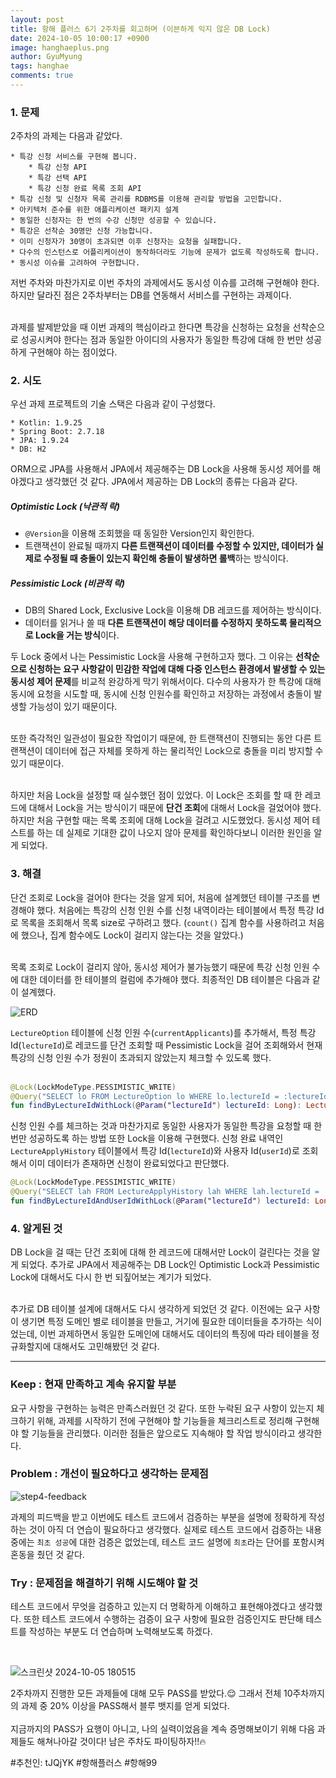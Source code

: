 ```yaml
---
layout:	post
title: 항해 플러스 6기 2주차를 회고하며 (이븐하게 익지 않은 DB Lock)
date: 2024-10-05 10:00:17 +0900
image: hanghaeplus.png
author: GyuMyung
tags: hanghae
comments: true
---
```


### 1. 문제

2주차의 과제는 다음과 같았다.

```
* 특강 신청 서비스를 구현해 봅니다.
    * 특강 신청 API
    * 특강 선택 API
    * 특강 신청 완료 목록 조회 API
* 특강 신청 및 신청자 목록 관리를 RDBMS를 이용해 관리할 방법을 고민합니다.
* 아키텍처 준수를 위한 애플리케이션 패키지 설계
* 동일한 신청자는 한 번의 수강 신청만 성공할 수 있습니다.
* 특강은 선착순 30명만 신청 가능합니다.
* 이미 신청자가 30명이 초과되면 이후 신청자는 요청을 실패합니다.
* 다수의 인스턴스로 어플리케이션이 동작하더라도 기능에 문제가 없도록 작성하도록 합니다.
* 동시성 이슈를 고려하여 구현합니다.
```

저번 주차와 마찬가지로 이번 주차의 과제에서도 동시성 이슈를 고려해 구현해야 한다. 하지만 달라진 점은 2주차부터는 DB를 연동해서 서비스를 구현하는 과제이다. <br/><br/>

과제를 발제받았을 때 이번 과제의 핵심이라고 한다면 특강을 신청하는 요청을 선착순으로 성공시켜야 한다는 점과 동일한 아이디의 사용자가 동일한 특강에 대해 한 번만 성공하게 구현해야 하는 점이었다. <br/>

### **2. 시도**

우선 과제 프로젝트의 기술 스택은 다음과 같이 구성했다. <br/>

```
* Kotlin: 1.9.25
* Spring Boot: 2.7.18
* JPA: 1.9.24
* DB: H2
```

ORM으로 JPA를 사용해서 JPA에서 제공해주는 DB Lock을 사용해 동시성 제어를 해야겠다고 생각했던 것 같다. JPA에서 제공하는 DB Lock의 종류는 다음과 같다. <br/>

##### Optimistic Lock (낙관적 락)
* `@Version`을 이용해 조회했을 때 동일한 Version인지 확인한다.
* 트랜잭션이 완료될 때까지 **다른 트랜잭션이 데이터를 수정할 수 있지만, 데이터가 실제로 수정될 때 충돌이 있는지 확인해 충돌이 발생하면 롤백**하는 방식이다.

##### Pessimistic Lock (비관적 락)
* DB의 Shared Lock, Exclusive Lock을 이용해 DB 레코드를 제어하는 방식이다.
* 데이터를 읽거나 쓸 때 **다른 트랜잭션이 해당 데이터를 수정하지 못하도록 물리적으로 Lock을 거는 방식**이다.


두 Lock 중에서 나는 Pessimistic Lock을 사용해 구현하고자 했다. 그 이유는 **선착순으로 신청하는 요구 사항같이 민감한 작업에 대해 다중 인스턴스 환경에서 발생할 수 있는 동시성 제어 문제**를 비교적 완강하게 막기 위해서이다. 다수의 사용자가 한 특강에 대해 동시에 요청을 시도할 때, 동시에 신청 인원수를 확인하고 저장하는 과정에서 충돌이 발생할 가능성이 있기 때문이다. <br/><br/>

또한 즉각적인 일관성이 필요한 작업이기 때문에, 한 트랜잭션이 진행되는 동안 다른 트랜잭션이 데이터에 접근 자체를 못하게 하는 물리적인 Lock으로 충돌을 미리 방지할 수 있기 때문이다. <br/><br/>

하지만 처음 Lock을 설정할 때 실수했던 점이 있었다. 이 Lock은 조회를 할 때 한 레코드에 대해서 Lock을 거는 방식이기 때문에 **단건 조회**에 대해서 Lock을 걸었어야 했다. 하지만 처음 구현할 때는 목록 조회에 대해 Lock을 걸려고 시도했었다. 동시성 제어 테스트를 하는 데 실제로 기대한 값이 나오지 않아 문제를 확인하다보니 이러한 원인을 알게 되었다. <br/>

### **3. 해결**

단건 조회로 Lock을 걸어야 한다는 것을 알게 되어, 처음에 설계했던 테이블 구조를 변경해야 했다. 처음에는 특강의 신청 인원 수를 신청 내역이라는 테이블에서 특정 특강 Id로 목록을 조회해서 목록 size로 구하려고 했다. (`count()` 집계 함수를 사용하려고 처음에 했으나, 집계 함수에도 Lock이 걸리지 않는다는 것을 알았다.) <br/><br/>

목록 조회로 Lock이 걸리지 않아, 동시성 제어가 불가능했기 때문에 특강 신청 인원 수에 대한 데이터를 한 테이블의 컬럼에 추가해야 했다. 최종적인 DB 테이블은 다음과 같이 설계했다. <br/>

![ERD](https://github.com/user-attachments/assets/651cf2e2-f832-4388-8e19-e657099ba59e)

`LectureOption` 테이블에 신청 인원 수(`currentApplicants`)를 추가해서, 특정 특강 Id(`lectureId`)로 레코드를 단건 조회할 때 Pessimistic Lock을 걸어 조회해와서 현재 특강의 신청 인원 수가 정원이 초과되지 않았는지 체크할 수 있도록 했다. <br/><br/>

```kotlin
@Lock(LockModeType.PESSIMISTIC_WRITE)
@Query("SELECT lo FROM LectureOption lo WHERE lo.lectureId = :lectureId")
fun findByLectureIdWithLock(@Param("lectureId") lectureId: Long): LectureOption?
```

신청 인원 수를 체크하는 것과 마찬가지로 동일한 사용자가 동일한 특강을 요청할 때 한 번만 성공하도록 하는 방법 또한 Lock을 이용해 구현했다. 신청 완료 내역인 `LectureApplyHistory` 테이블에서 특강 Id(`lectureId`)와 사용자 Id(`userId`)로 조회해서 이미 데이터가 존재하면 신청이 완료되었다고 판단했다. <br/>

```kotlin
@Lock(LockModeType.PESSIMISTIC_WRITE)
@Query("SELECT lah FROM LectureApplyHistory lah WHERE lah.lectureId = :lectureId AND lah.userId = :userId")
fun findByLectureIdAndUserIdWithLock(@Param("lectureId") lectureId: Long, @Param("userId") userId: Long): LectureApplyHistory?
```

### **4. 알게된 것**

DB Lock을 걸 때는 단건 조회에 대해 한 레코드에 대해서만 Lock이 걸린다는 것을 알게 되었다. 추가로 JPA에서 제공해주는 DB Lock인 Optimistic Lock과 Pessimistic Lock에 대해서도 다시 한 번 되짚어보는 계기가 되었다. <br/><br/>

추가로 DB 테이블 설계에 대해서도 다시 생각하게 되었던 것 같다. 이전에는 요구 사항이 생기면 특정 도메인 별로 테이블을 만들고, 거기에 필요한 데이터들을 추가하는 식이었는데, 이번 과제하면서 동일한 도메인에 대해서도 데이터의 특징에 따라 테이블을 정규화할지에 대해서도 고민해봤던 것 같다. <br/>

---

### **Keep : 현재 만족하고 계속 유지할 부분**

요구 사항을 구현하는 능력은 만족스러웠던 것 같다. 또한 누락된 요구 사항이 있는지 체크하기 위해, 과제를 시작하기 전에 구현해야 할 기능들을 체크리스트로 정리해 구현해야 할 기능들을 관리했다. 이러한 점들은 앞으로도 지속해야 할 작업 방식이라고 생각한다. <br/>

### **Problem : 개선이 필요하다고 생각하는 문제점**

![step4-feedback](https://github.com/user-attachments/assets/cb49bbfe-9223-4797-8617-8e26b2b7e30f)

과제의 피드백을 받고 이번에도 테스트 코드에서 검증하는 부분을 설명에 정확하게 작성하는 것이 아직 더 연습이 필요하다고 생각했다. 실제로 테스트 코드에서 검증하는 내용 중에는 `최초 성공`에 대한 검증은 없었는데, 테스트 코드 설명에 `최초`라는 단어를 포함시켜 혼동을 줬던 것 같다. <br/>

### **Try : 문제점을 해결하기 위해 시도해야 할 것**

테스트 코드에서 무엇을 검증하고 있는지 더 명확하게 이해하고 표현해야겠다고 생각했다. 또한 테스트 코드에서 수행하는 검증이 요구 사항에 필요한 검증인지도 판단해 테스트를 작성하는 부분도 더 연습하며 노력해보도록 하겠다. <br/>

<br/>

![스크린샷 2024-10-05 180515](https://github.com/user-attachments/assets/da551b9d-5851-4fcc-bf8d-313af0a0ed5a)

2주차까지 진행한 모든 과제들에 대해 모두 PASS를 받았다.😌 그래서 전체 10주차까지의 과제 중 20% 이상을 PASS해서 블루 뱃지를 얻게 되었다. <br/><br/>
지금까지의 PASS가 요행이 아니고, 나의 실력이었음을 계속 증명해보이기 위해 다음 과제들도 해쳐나아갈 것이다! 남은 주차도 파이팅하자!!🔥


#추천인: tJQjYK #항해플러스 #항해99

